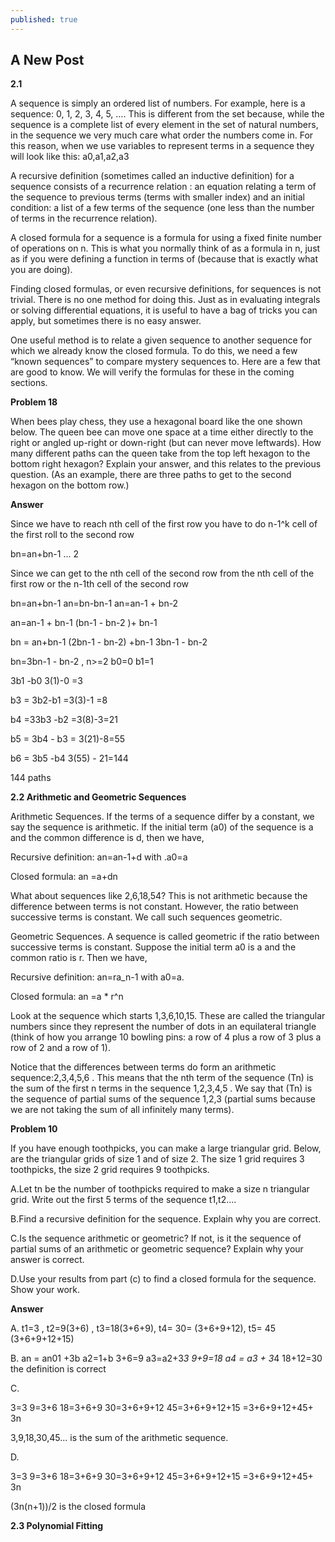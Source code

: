 ```yaml
---
published: true
---
```

## A New Post

**2.1**

A sequence is simply an ordered list of numbers. For example, here is a sequence: 0, 1, 2, 3, 4, 5, …. This is different from the set  because, while the sequence is a complete list of every element in the set of natural numbers, in the sequence we very much care what order the numbers come in. For this reason, when we use variables to represent terms in a sequence they will look like this: a0,a1,a2,a3

A recursive definition (sometimes called an inductive definition) for a sequence  consists of a recurrence relation : an equation relating a term of the sequence to previous terms (terms with smaller index) and an initial condition: a list of a few terms of the sequence (one less than the number of terms in the recurrence relation).

A closed formula for a sequence is a formula for using a fixed finite number of operations on n. This is what you normally think of as a formula in n, just as if you were defining a function in terms of  (because that is exactly what you are doing).

Finding closed formulas, or even recursive definitions, for sequences is not trivial. There is no one method for doing this. Just as in evaluating integrals or solving differential equations, it is useful to have a bag of tricks you can apply, but sometimes there is no easy answer.

One useful method is to relate a given sequence to another sequence for which we already know the closed formula. To do this, we need a few “known sequences” to compare mystery sequences to. Here are a few that are good to know. We will verify the formulas for these in the coming sections.

**Problem 18**

When bees play chess, they use a hexagonal board like the one shown below. The queen bee can move one space at a time either directly to the right or angled up-right or down-right (but can never move leftwards). How many different paths can the queen take from the top left hexagon to the bottom right hexagon? Explain your answer, and this relates to the previous question. (As an example, there are three paths to get to the second hexagon on the bottom row.)

**Answer**

Since we have to reach nth cell of the first row you have to do n-1^k cell of the first roll to the second row

bn=an+bn-1 ... 2

Since we can get to the nth cell of the second row from the nth cell of the first row or the n-1th cell of the second row

bn=an+bn-1
an=bn-bn-1
an=an-1 + bn-2

an=an-1 + bn-1
(bn-1 - bn-2 )+ bn-1

bn = an+bn-1
(2bn-1 - bn-2) +bn-1
3bn-1 - bn-2

bn=3bn-1 - bn-2 , n>=2
b0=0
b1=1

3b1 -b0
3(1)-0 =3

b3 = 3b2-b1
=3(3)-1 =8

b4 =33b3 -b2
=3(8)-3=21

b5 = 3b4 - b3 = 
3(21)-8=55

b6 = 3b5 -b4 
3(55) - 21=144

144 paths

**2.2 Arithmetic and Geometric Sequences**

Arithmetic Sequences.
If the terms of a sequence differ by a constant, we say the sequence is arithmetic. If the initial term (a0) of the sequence is a and the common difference is d, then we have,

Recursive definition: an=an-1+d  with .a0=a

Closed formula: an =a+dn

What about sequences like 2,6,18,54? This is not arithmetic because the difference between terms is not constant. However, the ratio between successive terms is constant. We call such sequences geometric.

Geometric Sequences.
A sequence is called geometric if the ratio between successive terms is constant. Suppose the initial term a0 is a and the common ratio is r. Then we have,

Recursive definition: an=ra_n-1  with a0=a.

Closed formula: an =a * r^n

Look at the sequence which starts 1,3,6,10,15. These are called the triangular numbers since they represent the number of dots in an equilateral triangle (think of how you arrange 10 bowling pins: a row of 4 plus a row of 3 plus a row of 2 and a row of 1).

Notice that the differences between terms do form an arithmetic sequence:2,3,4,5,6 . This means that the nth term of the sequence (Tn) is the sum of the first n terms in the sequence 1,2,3,4,5 . We say that (Tn) is the sequence of partial sums of the sequence 1,2,3 (partial sums because we are not taking the sum of all infinitely many terms).

**Problem 10**

 If you have enough toothpicks, you can make a large triangular grid. Below, are the triangular grids of size 1 and of size 2. The size 1 grid requires 3 toothpicks, the size 2 grid requires 9 toothpicks.
 
 A.Let tn be the number of toothpicks required to make a size n triangular grid. Write out the first 5 terms of the sequence t1,t2....
 
 B.Find a recursive definition for the sequence. Explain why you are correct.
 
 C.Is the sequence arithmetic or geometric? If not, is it the sequence of partial sums of an arithmetic or geometric sequence? Explain why your answer is correct.

 D.Use your results from part (c) to find a closed formula for the sequence. Show your work.


**Answer**

A. t1=3 , t2=9(3+6) , t3=18(3+6+9), t4= 30= (3+6+9+12), t5= 45 (3+6+9+12+15)

B. an = an01 +3b
a2=1+b
3+6=9
a3=a2+3*3
9+9=18
a4 = a3 + 3*4
18+12=30
the definition is correct

C.

3=3
9=3+6
18=3+6+9
30=3+6+9+12
45=3+6+9+12+15
=3+6+9+12+45+ 3n


3,9,18,30,45... is the sum of the arithmetic sequence.

D.

3=3
9=3+6
18=3+6+9
30=3+6+9+12
45=3+6+9+12+15
=3+6+9+12+45+ 3n

(3n(n+1))/2 is the closed formula

**2.3 Polynomial Fitting**



